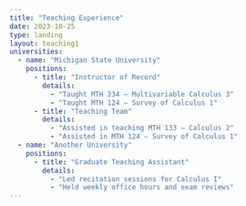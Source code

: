 ```yaml
---
title: "Teaching Experience"
date: 2023-10-25
type: landing
layout: teaching1
universities:
  - name: "Michigan State University"
    positions:
      - title: "Instructor of Record"
        details:
          - "Taught MTH 234 – Multivariable Calculus 3"
          - "Taught MTH 124 – Survey of Calculus 1"
      - title: "Teaching Team"
        details:
          - "Assisted in teaching MTH 133 – Calculus 2"
          - "Assisted in MTH 124 – Survey of Calculus 1"
  - name: "Another University"
    positions:
      - title: "Graduate Teaching Assistant"
        details:
          - "Led recitation sessions for Calculus I"
          - "Held weekly office hours and exam reviews"
---
```

